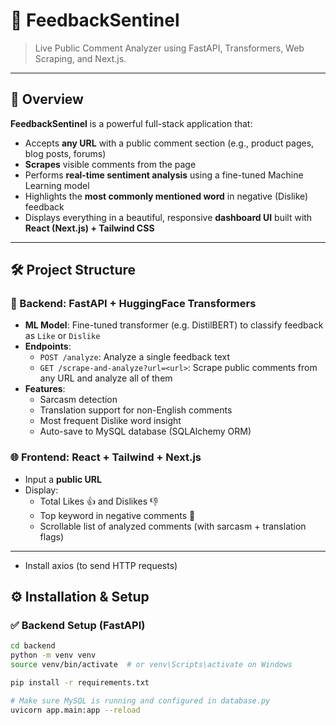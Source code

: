 # 🧠 FeedbackSentinel

> Live Public Comment Analyzer using FastAPI, Transformers, Web Scraping, and Next.js.

---

## 🚀 Overview
**FeedbackSentinel** is a powerful full-stack application that:
- Accepts **any URL** with a public comment section (e.g., product pages, blog posts, forums)
- **Scrapes** visible comments from the page
- Performs **real-time sentiment analysis** using a fine-tuned Machine Learning model
- Highlights the **most commonly mentioned word** in negative (Dislike) feedback
- Displays everything in a beautiful, responsive **dashboard UI** built with **React (Next.js) + Tailwind CSS**
---

## 🛠️ Project Structure
### 🧠 Backend: FastAPI + HuggingFace Transformers
- **ML Model**: Fine-tuned transformer (e.g. DistilBERT) to classify feedback as `Like` or `Dislike`
- **Endpoints**:
  - `POST /analyze`: Analyze a single feedback text
  - `GET /scrape-and-analyze?url=<url>`: Scrape public comments from any URL and analyze all of them
- **Features**:
  - Sarcasm detection
  - Translation support for non-English comments
  - Most frequent Dislike word insight
  - Auto-save to MySQL database (SQLAlchemy ORM)

### 🌐 Frontend: React + Tailwind + Next.js
- Input a **public URL**
- Display:
  - Total Likes 👍 and Dislikes 👎
  - Top keyword in negative comments 🧩
  - Scrollable list of analyzed comments (with sarcasm + translation flags)
---
- Install axios (to send HTTP requests)

## ⚙️ Installation & Setup
### ✅ Backend Setup (FastAPI)

```bash
cd backend
python -m venv venv
source venv/bin/activate  # or venv\Scripts\activate on Windows

pip install -r requirements.txt

# Make sure MySQL is running and configured in database.py
uvicorn app.main:app --reload
